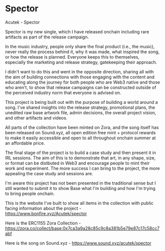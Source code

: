 # Spector
Acutek - Spector

Spector is my new single, which I have released onchain including rare artifacts as part of the release campaign.

In the music industry, people only share the final product (i.e., the music), never really the process behind it, why it was made, what inspired the song, or how the release is planned. Everyone keeps this to themselves, especially the marketing and release strategy, gatekeeping their approach. 

I didn't want to do this and went in the opposite direction, sharing all with the aim of building connections with those engaging with the content and educating along the journey for both people who are Web3 native and those who aren't, to show that release campaigns can be constructed outside of the perceived industry norm that everyone is advised on. 

This project is being built out with the purpose of building a world around a song. I've shared insights into the release strategy, promotional plans, the unedited raw base artwork file, admin decisions, the overall project vision, and other artifacts and videos. 

All parts of the collection have been minted on Zora, and the song itself has been released on Sound.xyz, all open edition free mint + protocol rewards to make it easily accessible and open to all throughout onchain summer at an affordable price. 

The final stage of the project is to build a case study and then present it in IRL sessions. The aim of this is to demonstrate that art, in any shape, size, or format can be distbuted in Web3 and encourage people to mint their work and experiment. The more success I can bring to the project, the more appealing the case study and sessions are. 

I'm aware this project has not been presented in the traditional sense but I still wanted to submit it to show Base what I'm building and how I'm trying to bring people onchain. 

This is the website I've built to show all items in the collection with public facing information about the project - https://www.bonfire.xyz/Acutek/spector

Here is the ERC1155 Zora Collection - https://zora.co/collect/base:0x7ca3a9a28c85c9c8a381b5e79e87c17c58cc7abf

Here is the song on Sound.xyz - https://www.sound.xyz/acutek/spector

